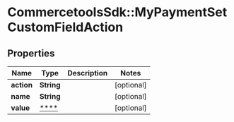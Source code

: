 # CommercetoolsSdk::MyPaymentSetCustomFieldAction

## Properties
Name | Type | Description | Notes
------------ | ------------- | ------------- | -------------
**action** | **String** |  | [optional] 
**name** | **String** |  | [optional] 
**value** | [****](.md) |  | [optional] 

